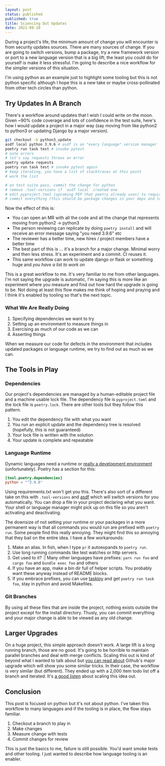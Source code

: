 ```yaml
---
layout: post
status: published
published: true
title: Sciencing Out Updates
date: 2021-09-10
---
```


During a project's life, the minimum amount of change you will encounter is from security updates sources.  There are many sources of change.  If you are going to switch versions, bump a package, try a new framework version or port to a new language version that is a big lift; the least you could do for yourself is make it less stressful.  I'm going to describe a nice workflow for the simpler versions of this situation.

I'm using python as an example just to highlight some tooling but this is not python specific although I hope this is a new take or maybe cross-pollinated from other tech circles than python.


## Try Updates In A Branch

There's a workflow around updates that I wish I could write on the moon.  Given ~90% code coverage and lots of confidence in the test suite, here's how I would update a project in a major way (say moving from like python2 to python3 or updating Django by a major version).

```bash
git checkout -b python3_update
asdf local python 3.9.6 # asdf is an "every language" version manager
poetry run task test # invoke pytest
# note errors
# let's say requests throws an error
poetry update requests
poetry run task test # invoke pytest again
# keep iterating, you have a list of stacktraces at this point
# work the list

# on test suite pass, commit the change for python
# remove .tool-versions if `asdf local` created one
# edit pyproject.toml (upcoming PEP that poetry already uses) to require 3.9.6
# commit everything (this should be package changes in your deps and lock file and the pyproject python version)
```

Now the effect of this is:
* You can open an MR with all the code and all the change that represents moving from python2 -> python3
* The person reviewing can replicate by doing `poetry install` and will receive an error message saying "you need 3.9.6" etc
* The reviewer has a better time, new hires / project members have a better time
* The best part of this is ... it's a branch for a major change.  Minimal worry and then less stress.  It's an experiment and a commit.  CI reuses it.
* This same workflow can work to update django or flask or something huge and *you have a list to work on*

This is a great workflow to me.  It's very familiar to me from other languages.  I'm not saying the upgrade is automatic, I'm saying this is more like an experiment where you measure and find out how hard the upgrade is going to be.  Not doing at least this flow makes me think of hoping and praying and I think it's enabled by tooling so that's the next topic.

### What We Are Really Doing

1. Specifying dependencies we want to try
1. Setting up an environment to measure things in
1. Exercising as much of our code as we can
1. Asserting things

When we measure our code for defects in the environment that includes updated packages or language runtime, we try to find out as much as we can.


## The Tools in Play

### Dependencies

Our project's dependencies are managed by a human-editable project file and a machine usable lock file.
The dependency file is `pyproject.toml` and the lock file is `poetry.lock`.  There are other tools but they follow this pattern.

  1. You edit the dependency file with what you want
  2. You run an explicit update and the dependency tree is resolved (hopefully, this is not guaranteed)
  3. Your lock file is written with the solution
  4. Your update is complete and repeatable

### Language Runtime

Dynamic languages need a runtime or [really a development environment](http://squarism.com/2017/02/25/porting-ruby-to-crystal/) (unfortunately).
Poetry has a section for this:

```toml
[tool.poetry.dependencies]
python = "^3.9.6"
```

Using requirements.txt won't get you this.  There's also sort of a different take on this with `.tool-versions` and [asdf](https://github.com/asdf-vm/asdf) which will switch versions for you automatically.  You can drop a file in your project declaring what you want.  Your shell or language manager might pick up on this file so you aren't activating and deactivating.

The downsize of not setting your runtime or your packages in a more permanent way is that all commands you would run are prefixed with `poetry run`.
Some people find this really annoying.  They might find this so annoying that they bail on the entire idea.  I have a few workarounds:

1. Make an alias.  In fish, when I type `pr` it autoexpands to `poetry run`.
2. Use long running commands like test watches or http servers.
3. Get used to it?  :|  Many other languages have prefixes: `yarn run foo` and `cargo foo` and `bundle exec foo` and others
4. If you have an app, make a bin dir full of helper scripts.  You probably want these anyway instead of README blocks.
5. If you embrace prefixes, you can use [taskipy](https://github.com/illBeRoy/taskipy) and get `poetry run task foo`, stay in python and avoid Makefiles.


### Git Branches

By using all these files that are inside the project, nothing exists outside the project except for the install directory.
Thusly, you can commit everything and your major change is able to be viewed as any old change.


## Larger Upgrades

On a huge project, this simple approach doesn't work.  A large lift is a long running branch, those are no good.  It's going to be horrible to maintain parallel branches and deal with merge conflicts.  Scaling this out is kind of beyond what I wanted to talk about but [you can read about](https://github.blog/2018-09-28-upgrading-github-from-rails-3-2-to-5-2/) Github's major upgrade which will show you some similar tricks.  In their case, the workflow is very similar (but different).  They ended up with a 2,000 item todo list off a branch and iterated.  It's [a good listen](https://www.youtube.com/watch?v=ZkSER2NQNZU) about scaling this idea out.

  
## Conclusion

This post is focused on python but it's not about python.  I've taken this workflow to many languages and if the tooling is in place,
the flow stays familiar.

1. Checkout a branch to play in
2. Make changes
3. Measure change with tests
4. Commit changes for review

This is just the basics to me, failure is still possible.  You'd want smoke tests and other tooling.  I just wanted to describe how language tooling is an enabler.